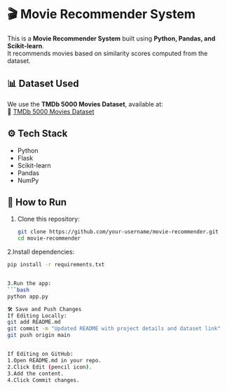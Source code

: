 # 🎬 Movie Recommender System

This is a **Movie Recommender System** built using **Python, Pandas, and Scikit-learn**.  
It recommends movies based on similarity scores computed from the dataset.

## 📊 Dataset Used
We use the **TMDb 5000 Movies Dataset**, available at:  
🔗 [TMDb 5000 Movies Dataset](https://www.kaggle.com/datasets/tmdb/tmdb-movie-metadata)

## ⚙️ Tech Stack
- Python  
- Flask  
- Scikit-learn  
- Pandas  
- NumPy  

## 🚀 How to Run
1. Clone this repository:
   ```bash
   git clone https://github.com/your-username/movie-recommender.git
   cd movie-recommender

2.Install dependencies:
```bash
pip install -r requirements.txt


3.Run the app:
```bash
python app.py

🛠 Save and Push Changes
If Editing Locally:
git add README.md
git commit -m "Updated README with project details and dataset link"
git push origin main


If Editing on GitHub:
1.Open README.md in your repo.
2.Click Edit (pencil icon).
3.Add the content.
4.Click Commit changes.


